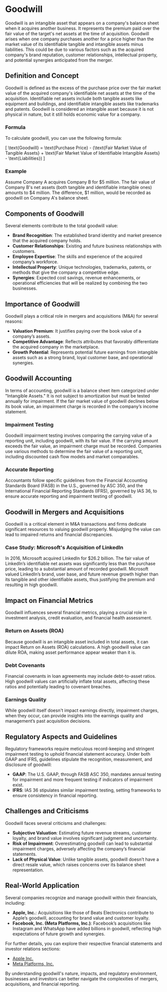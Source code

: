 # Goodwill

Goodwill is an intangible asset that appears on a company's balance sheet when it acquires another business. It represents the premium paid over the fair value of the target's net assets at the time of acquisition. Goodwill arises when one company purchases another for a price higher than the market value of its identifiable tangible and intangible assets minus liabilities. This could be due to various factors such as the acquired company's brand reputation, customer relationships, intellectual property, and potential synergies anticipated from the merger.

## Definition and Concept

Goodwill is defined as the excess of the purchase price over the fair market value of the acquired company's identifiable net assets at the time of the acquisition. Identifiable net assets include both tangible assets like equipment and buildings, and identifiable intangible assets like trademarks and patents. Goodwill is considered an intangible asset because it is not physical in nature, but it still holds economic value for a company.

### Formula

To calculate goodwill, you can use the following formula:

\[ \text{Goodwill} = \text{Purchase Price} - (\text{Fair Market Value of Tangible Assets} + \text{Fair Market Value of Identifiable Intangible Assets} - \text{Liabilities}) \]

### Example

Assume Company A acquires Company B for $5 million. The fair value of Company B's net assets (both tangible and identifiable intangible ones) amounts to $4 million. The difference, $1 million, would be recorded as goodwill on Company A's balance sheet.

## Components of Goodwill

Several elements contribute to the total goodwill value:

- **Brand Recognition**: The established brand identity and market presence that the acquired company holds.
- **Customer Relationships**: Existing and future business relationships with customers.
- **Employee Expertise**: The skills and experience of the acquired company’s workforce.
- **Intellectual Property**: Unique technologies, trademarks, patents, or methods that give the company a competitive edge.
- **Synergies**: Expected cost savings, revenue enhancements, or operational efficiencies that will be realized by combining the two businesses.

## Importance of Goodwill

Goodwill plays a critical role in mergers and acquisitions (M&A) for several reasons:

- **Valuation Premium**: It justifies paying over the book value of a company’s assets.
- **Competitive Advantage**: Reflects attributes that favorably differentiate the acquired company in the marketplace.
- **Growth Potential**: Represents potential future earnings from intangible assets such as a strong brand, loyal customer base, and operational synergies.

## Goodwill Accounting

In terms of accounting, goodwill is a balance sheet item categorized under "Intangible Assets." It is not subject to amortization but must be tested annually for impairment. If the fair market value of goodwill declines below its book value, an impairment charge is recorded in the company’s income statement.

### Impairment Testing

Goodwill impairment testing involves comparing the carrying value of a reporting unit, including goodwill, with its fair value. If the carrying amount exceeds the fair value, an impairment charge must be recorded. Companies use various methods to determine the fair value of a reporting unit, including discounted cash flow models and market comparables.

### Accurate Reporting

Accountants follow specific guidelines from the Financial Accounting Standards Board (FASB) in the U.S., governed by ASC 350, and the International Financial Reporting Standards (IFRS), governed by IAS 36, to ensure accurate reporting and impairment testing of goodwill.

## Goodwill in Mergers and Acquisitions

Goodwill is a critical element in M&A transactions and firms dedicate significant resources to valuing goodwill properly. Misjudging the value can lead to impaired returns and financial discrepancies.

### Case Study: Microsoft's Acquisition of LinkedIn

In 2016, Microsoft acquired LinkedIn for $26.2 billion. The fair value of LinkedIn’s identifiable net assets was significantly less than the purchase price, leading to a substantial amount of recorded goodwill. Microsoft valued LinkedIn’s brand, user base, and future revenue growth higher than its tangible and other identifiable assets, thus justifying the premium and resulting in high goodwill.

## Impact on Financial Metrics

Goodwill influences several financial metrics, playing a crucial role in investment analysis, credit evaluation, and financial health assessment.

### Return on Assets (ROA)

Because goodwill is an intangible asset included in total assets, it can impact Return on Assets (ROA) calculations. A high goodwill value can dilute ROA, making asset performance appear weaker than it is.

### Debt Covenants

Financial covenants in loan agreements may include debt-to-asset ratios. High goodwill values can artificially inflate total assets, affecting these ratios and potentially leading to covenant breaches.

### Earnings Quality

While goodwill itself doesn't impact earnings directly, impairment charges, when they occur, can provide insights into the earnings quality and management’s past acquisition decisions.

## Regulatory Aspects and Guidelines

Regulatory frameworks require meticulous record-keeping and stringent impairment testing to uphold financial statement accuracy. Under both GAAP and IFRS, guidelines stipulate the recognition, measurement, and disclosure of goodwill:

- **GAAP**: The U.S. GAAP, through FASB ASC 350, mandates annual testing for impairment and more frequent testing if indicators of impairment exist.
- **IFRS**: IAS 36 stipulates similar impairment testing, setting frameworks to ensure consistency in financial reporting.

## Challenges and Criticisms

Goodwill faces several criticisms and challenges:

- **Subjective Valuation**: Estimating future revenue streams, customer loyalty, and brand value involves significant judgment and uncertainty.
- **Risk of Impairment**: Overestimating goodwill can lead to substantial impairment charges, adversely affecting the company’s financial statements.
- **Lack of Physical Value**: Unlike tangible assets, goodwill doesn’t have a direct resale value, which raises concerns over its balance sheet representation.

## Real-World Application

Several companies recognize and manage goodwill within their financials, including:

- **Apple, Inc.**: Acquisitions like those of Beats Electronics contribute to Apple’s goodwill, accounting for brand value and customer loyalty.
- **Facebook, Inc. (Meta Platforms, Inc.)**: Facebook’s acquisitions like Instagram and WhatsApp have added billions in goodwill, reflecting high expectations of future growth and synergies.

For further details, you can explore their respective financial statements and investor relations sections:

- [Apple Inc.](https://investor.apple.com/)
- [Meta Platforms, Inc.](https://investor.fb.com/)

By understanding goodwill's nature, impacts, and regulatory environment, businesses and investors can better navigate the complexities of mergers, acquisitions, and financial reporting.